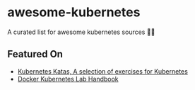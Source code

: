 # awesome-kubernetes

A curated list for awesome kubernetes sources :ship::tada:

## Featured On

- [Kubernetes Katas, A selection of exercises for Kubernetes](https://github.com/eficode-academy/kubernetes-katas)
- [Docker Kubernetes Lab Handbook](https://github.com/xiaopeng163/docker-k8s-lab)
